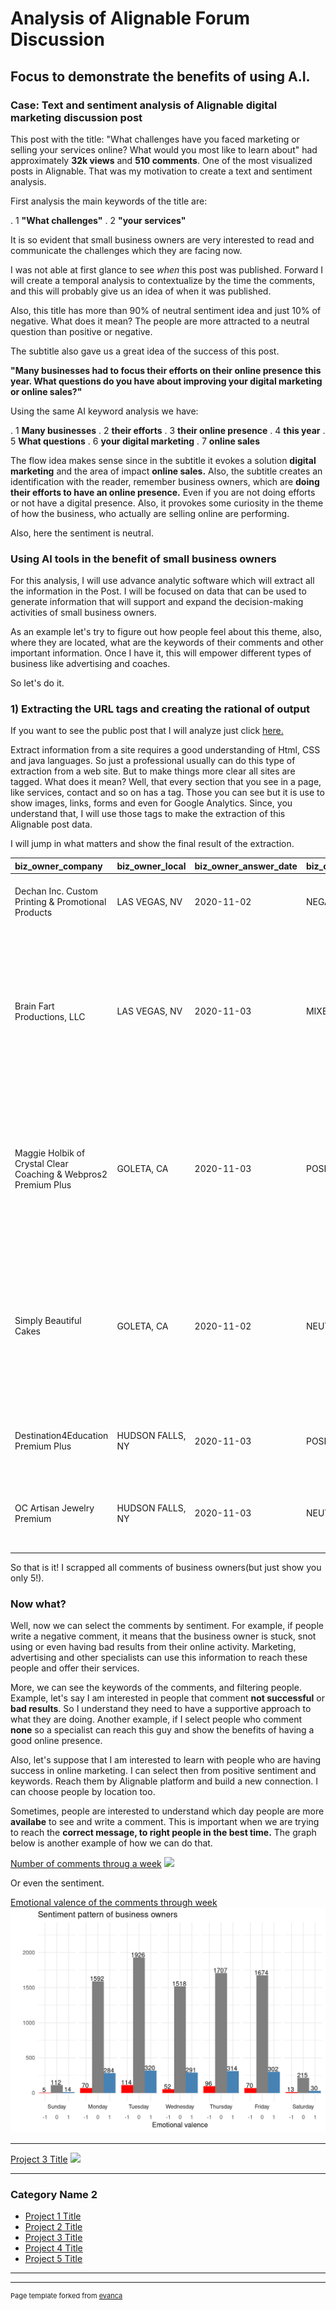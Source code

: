 # Analysis of Alignable Forum Discussion

## Focus to demonstrate the benefits of using A.I.

### Case: Text and sentiment analysis of Alignable digital marketing discussion post 

This post with the title: "What challenges have you faced marketing or selling your services online? What would you most like to learn about" had approximately **32k views** and **510 comments**. One of the most visualized posts in Alignable. That was my motivation to create a text and sentiment analysis. 

First analysis the main keywords of the title are:

. 1 **"What challenges"**
. 2 **"your services"**

It is so evident that small business owners are very interested to read and communicate the challenges which they are facing now. 

I was not able at first glance to see *when* this post was published. Forward I will create a temporal analysis to contextualize by the time the comments, and this will probably give us an idea of when it was published. 

Also, this title has more than 90% of neutral sentiment idea and just 10% of negative. What does it mean? The people are more attracted to a neutral question than positive or negative. 

The subtitle also gave us a great idea of the success of this post. 

**"Many businesses had to focus their efforts on their online presence this year. What questions do you have about improving your digital marketing or online sales?"**

Using the same AI keyword analysis we have:

. 1 **Many businesses**
. 2 **their efforts**
. 3 **their online presence**
. 4 **this year**
. 5 **What questions**
. 6 **your digital marketing**
. 7 **online sales**

The flow idea makes sense since in the subtitle it evokes a solution **digital marketing** and the area of impact **online sales.** Also, the subtitle creates an identification with the reader, remember business owners, which are **doing their efforts to have an online presence.** Even if you are not doing efforts or not have a digital presence. Also, it provokes some curiosity in the theme of how the business, who actually are selling online are performing.

Also, here the sentiment is neutral. 

### Using AI tools in the benefit of small business owners 

For this analysis, I will use advance analytic software which will extract all the information in the Post. I will be focused on data that can be used to generate information that will support and expand the decision-making activities of small business owners.

As an example let's try to figure out how people feel about this theme, also, where they are located, what are the keywords of their comments and other important information. Once I have it, this will empower different types of business like advertising and coaches. 

So let's do it. 

### 1) Extracting the URL tags and creating the rational of output

If you want to see the public post that I will analyze just click [here.](https://www.alignable.com/forum/what-do-you-want-to-learn-about-digital-marketing-or-online-sales?_tid=851847&page=1)

Extract information from a site requires a good understanding of Html, CSS and java languages. So just a professional usually can do this type of extraction from a web site. But to make things more clear all sites are tagged. What does it mean? Well, that every section that you see in a page, like services, contact and so on has a tag. Those you can see but it is use to show images, links, forms and even for Google Analytics. Since, you understand that, I will use those tags to make the extraction of this Alignable post data.

I will jump in what matters and show the final result of the extraction.

<table>
 <thead>
  <tr>
   <th style="text-align:left;"> biz_owner_company </th>
   <th style="text-align:left;"> biz_owner_local </th>
   <th style="text-align:left;"> biz_owner_answer_date </th>
   <th style="text-align:left;"> biz_owner_sentiment </th>
   <th style="text-align:left;"> biz_owner_kwords </th>
   <th style="text-align:left;"> biz_third_online_ads </th>
   <th style="text-align:left;"> biz_owner_link </th>
  </tr>
 </thead>
<tbody>
  <tr>
   <td style="text-align:left;"> Dechan Inc. Custom Printing &amp; Promotional Products </td>
   <td style="text-align:left;"> LAS VEGAS, NV </td>
   <td style="text-align:left;"> 2020-11-02 </td>
   <td style="text-align:left;"> NEGATIVE </td>
   <td style="text-align:left;"> facebook short videos me the simple terms online marketing businesses time by Carol Ann Dechansuch a person </td>
   <td style="text-align:left;"> facebook </td>
   <td style="text-align:left;"> https://www.alignable.com/las-vegas-nv/dechan-ii-inc </td>
  </tr>
  <tr>
   <td style="text-align:left;"> Brain Fart Productions, LLC </td>
   <td style="text-align:left;"> LAS VEGAS, NV </td>
   <td style="text-align:left;"> 2020-11-03 </td>
   <td style="text-align:left;"> MIXED </td>
   <td style="text-align:left;"> two different marketers my web page the first the major problems crazy unwanted blogs facebook unwanted posts my site par another web developer a brand new site the old one the analytics and seo this time a simple word press the plug ins themes anything worth another expense the basic premium standing a parking lot a hot car a sign by Hilary OHarean idea </td>
   <td style="text-align:left;"> facebook </td>
   <td style="text-align:left;"> https://www.alignable.com/las-vegas-nv/dechan-ii-inc </td>
  </tr>
  <tr>
   <td style="text-align:left;"> Maggie Holbik of Crystal Clear Coaching &amp; Webpros2 Premium Plus </td>
   <td style="text-align:left;"> GOLETA, CA </td>
   <td style="text-align:left;"> 2020-11-03 </td>
   <td style="text-align:left;"> POSITIVE </td>
   <td style="text-align:left;"> my services technology i a long time the pandemic business my hashtag workandplayfromanywhere other business owners the digital world a switch businesses some form their online presence great pleasure this time history the digital world an existing brick and mortar type business global by Maggie Holbik.comthe opportunities </td>
   <td style="text-align:left;"> none </td>
   <td style="text-align:left;"> https://www.alignable.com/goleta-ca/find-your-song </td>
  </tr>
  <tr>
   <td style="text-align:left;"> Simply Beautiful Cakes </td>
   <td style="text-align:left;"> GOLETA, CA </td>
   <td style="text-align:left;"> 2020-11-02 </td>
   <td style="text-align:left;"> NEUTRAL </td>
   <td style="text-align:left;"> all i your pricing your online products your pricing your online prices chances your website your information my products wedding cakes and edibles the time a call my customers the challenge your prices a small custom bakery my home more people the internet cakes and edibles the area their friends loved ones by Maryann Potterporch side service </td>
   <td style="text-align:left;"> none </td>
   <td style="text-align:left;"> https://www.alignable.com/goleta-ca/find-your-song </td>
  </tr>
  <tr>
   <td style="text-align:left;"> Destination4Education Premium Plus </td>
   <td style="text-align:left;"> HUDSON FALLS, NY </td>
   <td style="text-align:left;"> 2020-11-03 </td>
   <td style="text-align:left;"> POSITIVE </td>
   <td style="text-align:left;"> the positive affirmations the hundreds small business meeting positive collaborations businesses a key by Paul L Odendahlsmall business </td>
   <td style="text-align:left;"> none </td>
   <td style="text-align:left;"> https://www.alignable.com/hudson-falls-ny/merchant-services-of-upstate-new-york </td>
  </tr>
  <tr>
   <td style="text-align:left;"> OC Artisan Jewelry Premium </td>
   <td style="text-align:left;"> HUDSON FALLS, NY </td>
   <td style="text-align:left;"> 2020-11-03 </td>
   <td style="text-align:left;"> NEUTRAL </td>
   <td style="text-align:left;"> a big challenge an online website seo search engine optimization a nice website i a stream offerings seo website top google ranking i fear lots by Ofelia Cisnerosmoney </td>
   <td style="text-align:left;"> google </td>
   <td style="text-align:left;"> https://www.alignable.com/hudson-falls-ny/merchant-services-of-upstate-new-york </td>
  </tr>
</tbody>
</table>

So that is it! I scrapped all comments of business owners(but just show you only 5!). 

### Now what?

Well, now we can select the comments by sentiment. For example, if people write a negative comment, it means that the business owner is stuck, snot using or even having bad results from their online activity. Marketing, advertising and other specialists can use this information to reach these people and offer their services.

More, we can see the keywords of the comments, and filtering people. Example, let's say I am interested in people that comment **not successful** or **bad results**. So I understand they need to have a supportive approach to what they are doing. Another example, if I select people who comment **none** so a specialist can reach this guy and show the benefits of having a good online presence.

Also, let's suppose that I am interested to learn with people who are having success in online marketing. I can select then from positive sentiment and keywords. Reach them by Alignable platform and build a new connection. I can choose people by location too.  

Sometimes, people are interested to understand which day people are more **availabe** to see and write a comment. This is important when we are trying to reach the **correct message, to right people in the best time.**
The graph below is another example of how we can do that.



[Number of comments throug a week](/sample_page)
<img src="images/Ascommentsgraph.png?raw=true"/>

Or even the sentiment.

[Emotional valence of the comments through week](/pdf/sample_presentation.pdf)
<img src="images/Asentimentgraph.png?raw=true"/>

---
[Project 3 Title](http://example.com/)
<img src="images/dummy_thumbnail.jpg?raw=true"/>

---

### Category Name 2

- [Project 1 Title](http://example.com/)
- [Project 2 Title](http://example.com/)
- [Project 3 Title](http://example.com/)
- [Project 4 Title](http://example.com/)
- [Project 5 Title](http://example.com/)

---




---
<p style="font-size:11px">Page template forked from <a href="https://github.com/evanca/quick-portfolio">evanca</a></p>
<!-- Remove above link if you don't want to attibute -->
